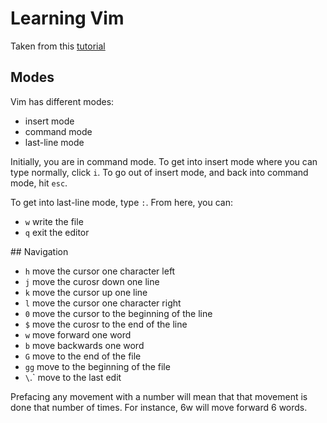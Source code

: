 # Learning Vim

Taken from this [tutorial](https://www.linux.com/training-tutorials/vim-101-beginners-guide-vim/)

## Modes

Vim has different modes:
- insert mode
- command mode
- last-line mode

Initially, you are in command mode. To get into insert mode where you can type normally, click `i`. To go out of insert mode, and back into command mode, hit `esc`.

To get into last-line mode, type `:`. From here, you can:
- `w` write the file
- `q` exit the editor

## Navigation

- `h` move the cursor one character left
- `j` move the curosr down one line
- `k` move the cursor up one line
- `l` move the cursor one character right
- `0` move the cursor to the beginning of the line
- `$` move the curosr to the end of the line
- `w` move forward one word 
- `b` move backwards one word
- `G` move to the end of the file
- `gg` move to the beginning of the file
- `\`.` move to the last edit

Prefacing any movement with a number will mean that that movement is done that number of times. For instance, 6w will move forward 6 words.
